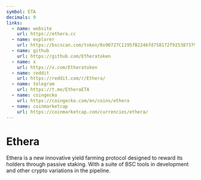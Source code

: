 ```yaml
---
symbol: ETA
decimals: 9
links:
  - name: website
    url: https://ethera.cc
  - name: explorer
    url: https://bscscan.com/token/0x90727C1195fB2246fd758172f9253873790d06a4
  - name: github
    url: https://github.com/Etheratoken
  - name: x
    url: https://x.com/Etheratoken
  - name: reddit
    url: https://reddit.com/r/Ethera/
  - name: telegram
    url: https://t.me/EtheraETA
  - name: coingecko
    url: https://coingecko.com/en/coins/ethera
  - name: coinmarketcap
    url: https://coinmarketcap.com/currencies/ethera/
---
```


# Ethera

Ethera is a new innovative yield farming protocol designed to reward its holders through passive staking. With a suite of BSC tools in development and other crypto variations in the pipeline.
